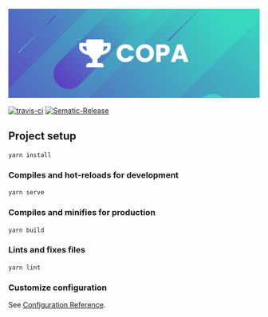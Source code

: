 <p align="center">
  <a href="https://copa-app.herokuapp.com/" target="blank">
    <img src="banner.png" alt="COPA Logo" />
  </a>
</p>
<p>
    <a href="https://travis-ci.org/copa-ch/copa-frontend"><img src="https://travis-ci.org/copa-ch/copa-frontend.svg?branch=master" alt="travis-ci" /></a>
    <a href="https://github.com/semantic-release/semantic-release"><img src="https://img.shields.io/badge/%20%20%F0%9F%93%A6%F0%9F%9A%80-semantic--release-e10079.svg" alt="Sematic-Release" /></a>
</p>

## Project setup

```
yarn install
```

### Compiles and hot-reloads for development

```
yarn serve
```

### Compiles and minifies for production

```
yarn build
```

### Lints and fixes files

```
yarn lint
```

### Customize configuration

See [Configuration Reference](https://cli.vuejs.org/config/).
